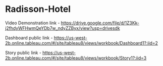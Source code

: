 # Radisson-Hotel

 
Video Demonstration link - https://drive.google.com/file/d/1Z3Kk-j2fhdyWFHwmQeYDb7w_ndyZZByx/view?usp=drivesdk

Dashboard public link - https://us-west-2b.online.tableau.com/#/site/tableau8/views/workbook/Dashboard1?:iid=2

Story public link - https://us-west-2b.online.tableau.com/#/site/tableau8/views/workbook/Story1?:iid=3  
